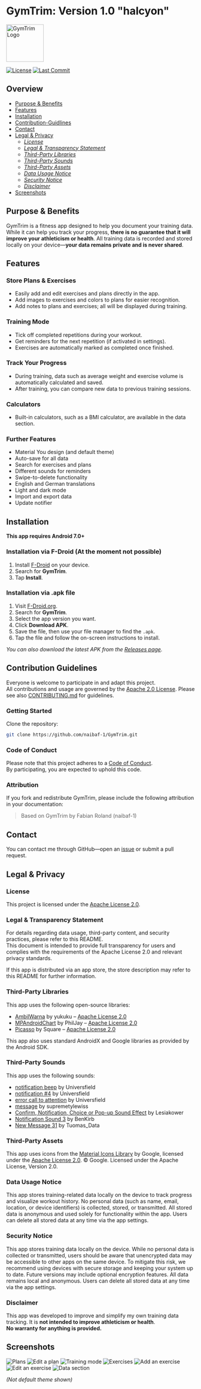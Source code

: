 # GymTrim: Version 1.0 "halcyon" 
<p align="left">
  <img src="assets/app_icon.png" alt="GymTrim Logo" width="100" height="100"/>
</p>

[![License](https://img.shields.io/github/license/naibaf-1/GymTrim)](LICENSE)
[![Last Commit](https://img.shields.io/github/last-commit/naibaf-1/GymTrim)](https://github.com/naibaf-1/GymTrim/commits)

## Overview
- [Purpose & Benefits](#Purpose-&-Benefits)
- [Features](#Features)
- [Installation](#Installation)
- [Contribution-Guidlines](#Contribution-Guidelines)
- [Contact](#Contact)
- [Legal & Privacy](#Legal-&-Privacy)
  - *[License](#License)*
  - *[Legal & Transparency Statement](#Legal-&-Transparency-Statement)*
  - *[Third-Party Libraries](#Third-Party-Libraries)*
  - *[Third-Party Sounds](#Third-Party-Sounds)*
  - *[Third-Party Assets](#Third-Party-Assets)*
  - *[Data Usage Notice](#Data-Usage-Notice)*
  - *[Security Notice](#Security-Notice)*
  - *[Disclaimer](#Disclaimer)*
- [Screenshots](#Screenshots)

## Purpose & Benefits
GymTrim is a fitness app designed to help you document your training data. While it can help you track your progress, **there is no guarantee that it will improve your athleticism or health**. All training data is recorded and stored locally on your device—**your data remains private and is never shared**.

## Features
### Store Plans & Exercises
- Easily add and edit exercises and plans directly in the app.
- Add images to exercises and colors to plans for easier recognition.
- Add notes to plans and exercises; all will be displayed during training.

### Training Mode
- Tick off completed repetitions during your workout.
- Get reminders for the next repetition (if activated in settings).
- Exercises are automatically marked as completed once finished.

### Track Your Progress
- During training, data such as average weight and exercise volume is automatically calculated and saved.
- After training, you can compare new data to previous training sessions.

### Calculators
- Built-in calculators, such as a BMI calculator, are available in the data section.

### Further Features
- Material You design (and default theme)
- Auto-save for all data
- Search for exercises and plans
- Different sounds for reminders
- Swipe-to-delete functionality
- English and German translations
- Light and dark mode
- Import and export data
- Update notifier

## Installation
**This app requires Android 7.0+**

### Installation via F-Droid (At the moment not possible)
1. Install [F-Droid](https://f-droid.org/) on your device.
2. Search for **GymTrim**.
3. Tap **Install**.

### Installation via .apk file
1. Visit [F-Droid.org](https://f-droid.org/).
2. Search for **GymTrim**.
3. Select the app version you want.
4. Click **Download APK**.
5. Save the file, then use your file manager to find the `.apk`.
6. Tap the file and follow the on-screen instructions to install.

_You can also download the latest APK from the [Releases page](../../releases)._

## Contribution Guidelines
Everyone is welcome to participate in and adapt this project.  
All contributions and usage are governed by the [Apache 2.0 License](LICENSE).
Please see also [CONTRIBUTING.md](CONTRIBUTING.md) for guidelines.

### Getting Started

Clone the repository:

```bash
git clone https://github.com/naibaf-1/GymTrim.git
```
### Code of Conduct

Please note that this project adheres to a [Code of Conduct](CODE_OF_CONDUCT.md).  
By participating, you are expected to uphold this code.

### Attribution

If you fork and redistribute GymTrim, please include the following attribution in your documentation:

> Based on GymTrim by Fabian Roland (naibaf-1)

## Contact
You can contact me through GitHub—open an [issue](../../issues) or submit a pull request.

## Legal & Privacy

### License
This project is licensed under the [Apache License 2.0](LICENSE).

### Legal & Transparency Statement
For details regarding data usage, third-party content, and security practices, please refer to this README.  
This document is intended to provide full transparency for users and complies with the requirements of the Apache License 2.0 and relevant privacy standards.

If this app is distributed via an app store, the store description may refer to this README for further information.

### Third-Party Libraries
This app uses the following open-source libraries:

- [AmbilWarna](https://github.com/yukuku/ambilwarna) by yukuku – [Apache License 2.0](https://www.apache.org/licenses/LICENSE-2.0)
- [MPAndroidChart](https://github.com/PhilJay/MPAndroidChart) by PhilJay – [Apache License 2.0](https://www.apache.org/licenses/LICENSE-2.0)
- [Picasso](https://github.com/square/picasso) by Square – [Apache License 2.0](https://www.apache.org/licenses/LICENSE-2.0)

This app also uses standard AndroidX and Google libraries as provided by the Android SDK.

### Third-Party Sounds
This app uses the following sounds:

- [notification beep](https://pixabay.com/de/sound-effects/notification-beep-229154/) by Universfield
- [notification #4](https://pixabay.com/de/sound-effects/notification-4-126507/) by Universfield
- [error call to attention](https://pixabay.com/de/sound-effects/error-call-to-attention-129258/) by Universfield
- [message](https://pixabay.com/de/sound-effects/message-13716/) by supremetylewiss
- [Confirm, Notification, Choice or Pop-up Sound Effect](https://pixabay.com/de/sound-effects/confirm-notification-choice-or-pop-up-sound-effect-221449/) by Lesiakower
- [Notification Sound 3](https://pixabay.com/de/sound-effects/notification-sound-3-262896/) by BenKirb
- [New Message 31](https://pixabay.com/de/sound-effects/new-message-31-183617/) by Tuomas_Data

### Third-Party Assets
This app uses icons from the [Material Icons Library](https://fonts.google.com/icons) by Google, licensed under the [Apache License 2.0](https://www.apache.org/licenses/LICENSE-2.0).
© Google. Licensed under the Apache License, Version 2.0.

### Data Usage Notice
This app stores training-related data locally on the device to track progress and visualize workout history.
No personal data (such as name, email, location, or device identifiers) is collected, stored, or transmitted. All stored data is anonymous and used solely for functionality within the app.
Users can delete all stored data at any time via the app settings.

### Security Notice
This app stores training data locally on the device. While no personal data is collected or transmitted, users should be aware that unencrypted data may be accessible to other apps on the same device.
To mitigate this risk, we recommend using devices with secure storage and keeping your system up to date. Future versions may include optional encryption features.
All data remains local and anonymous. Users can delete all stored data at any time via the app settings.

### Disclaimer
This app was developed to improve and simplify my own training data tracking. It is **not intended to improve athleticism or health**.  
**No warranty for anything is provided.**

## Screenshots
![Plans](assets/Screenshot_GymTrim_Plans.png)
![Edit a plan](assets/Screenshot_GymTrim_EditPlan.png)
![Training mode](assets/Screenshot_GymTrim_Training.png)
![Exercises](assets/Screenshot_GymTrim_Exercises.png)
![Add an exercise](assets/Screenshot_GymTrim_AddExercise.png)
![Edit an exercise](assets/Screenshot_GymTrim_EditExercise.png)
![Data section](assets/Screenshot_GymTrim_Data.png)

*(Not default theme shown)*
